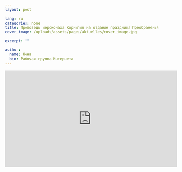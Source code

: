 ```yaml
---
layout: post

lang: ru
categories: none
title: Проповедь иеромонаха Корнилия на отдание праздника Преображения Господня
cover_image: /uploads/assets/pages/aktuelles/cover_image.jpg

excerpt: ""

author:
  name: Лена
  bio: Рабочая группа Интернета
---
```

<iframe width="560" height="315" src="https://www.youtube.com/embed/MT-l_1NvYP4" frameborder="0" allow="accelerometer; autoplay; encrypted-media; gyroscope; picture-in-picture" allowfullscreen></iframe>
